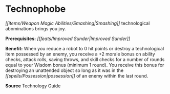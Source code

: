 ﻿---
cssclass: [feats]

---
# Technophobe

_[[items/Weapon Magic Abilities/Smashing|Smashing]]_ technological abominations brings you joy.

**Prerequisites:** _[[feats/Improved Sunder|Improved Sunder]]_

**Benefit:** When you reduce a robot to 0 hit points or destroy a technological item possessed by an enemy, you receive a +2 morale bonus on ability checks, attack rolls, saving throws, and skill checks for a number of rounds equal to your Wisdom bonus (minimum 1 round). You receive this bonus for destroying an unattended object so long as it was in the _[[spells/Possession|possession]]_ of an enemy within the last round.

**Source** Technology Guide